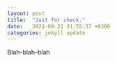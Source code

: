 ```yaml
---
layout: post
title:  "Just for check."
date:   2021-09-21 21:55:37 +0300
categories: jekyll update
---
```


Blah-blah-blah